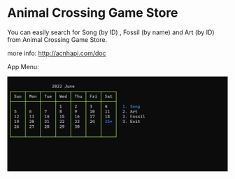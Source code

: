 # Animal Crossing Game Store

You can easily search for Song (by ID) , Fossil (by name) and Art (by ID) from Animal Crossing Game Store.

more info: http://acnhapi.com/doc

App Menu:

![](https://github.com/vahidkianfar/AnimalGameStore/blob/master/AnimalGameStore/Gif/AnimalGameStore-VS.gif)

